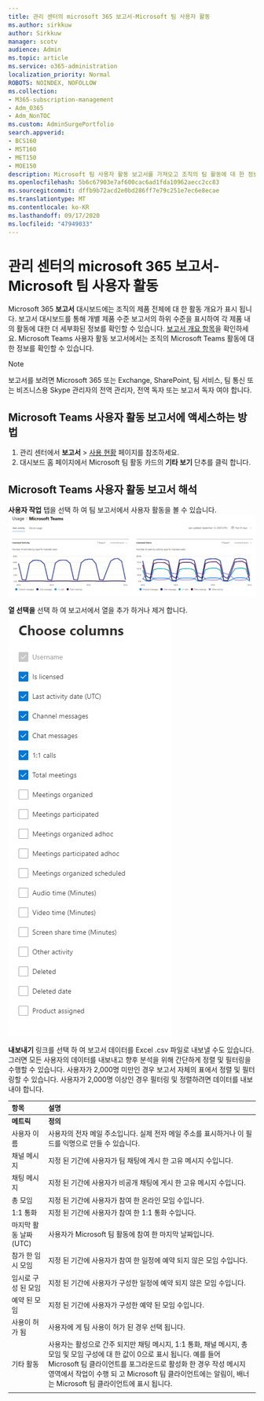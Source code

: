 ```yaml
---
title: 관리 센터의 microsoft 365 보고서-Microsoft 팀 사용자 활동
ms.author: sirkkuw
author: Sirkkuw
manager: scotv
audience: Admin
ms.topic: article
ms.service: o365-administration
localization_priority: Normal
ROBOTS: NOINDEX, NOFOLLOW
ms.collection:
- M365-subscription-management
- Adm_O365
- Adm_NonTOC
ms.custom: AdminSurgePortfolio
search.appverid:
- BCS160
- MST160
- MET150
- MOE150
description: Microsoft 팀 사용자 활동 보고서를 가져오고 조직의 팀 활동에 대 한 정보를 파악 하는 방법을 알아봅니다.
ms.openlocfilehash: 5b6c67903e7af600cac6ad1fda10962aecc2cc83
ms.sourcegitcommit: dffb9b72acd2e0bd286ff7e79c251e7ec6e8ecae
ms.translationtype: MT
ms.contentlocale: ko-KR
ms.lasthandoff: 09/17/2020
ms.locfileid: "47949033"
---
```

# <a name="microsoft-365-reports-in-the-admin-center---microsoft-teams-user-activity"></a>관리 센터의 microsoft 365 보고서-Microsoft 팀 사용자 활동

Microsoft 365 **보고서** 대시보드에는 조직의 제품 전체에 대 한 활동 개요가 표시 됩니다. 보고서 대시보드를 통해 개별 제품 수준 보고서의 하위 수준을 표시하여 각 제품 내의 활동에 대한 더 세부화된 정보를 확인할 수 있습니다. [보고서 개요 항목](activity-reports.md)을 확인하세요. Microsoft Teams 사용자 활동 보고서에서는 조직의 Microsoft Teams 활동에 대한 정보를 확인할 수 있습니다.
  
> [!NOTE]
> 보고서를 보려면 Microsoft 365 또는 Exchange, SharePoint, 팀 서비스, 팀 통신 또는 비즈니스용 Skype 관리자의 전역 관리자, 전역 독자 또는 보고서 독자 여야 합니다.  
 
## <a name="how-to-get-to-the-microsoft-teams-user-activity-report"></a>Microsoft Teams 사용자 활동 보고서에 액세스하는 방법

1. 관리 센터에서 **보고서** \> <a href="https://go.microsoft.com/fwlink/p/?linkid=2074756" target="_blank">사용 현황</a> 페이지를 참조하세요.
2. 대시보드 홈 페이지에서 Microsoft 팀 활동 카드의 **기타 보기** 단추를 클릭 합니다.
  
## <a name="interpret-the-microsoft-teams-user-activity-report"></a>Microsoft Teams 사용자 활동 보고서 해석

**사용자 작업** 탭을 선택 하 여 팀 보고서에서 사용자 활동을 볼 수 있습니다. <br/>![Microsoft 365 보고서-Microsoft 팀 사용자 활동](../../media/1011877f-3cf0-4417-9447-91d0b2312aab.png)

**열 선택을** 선택 하 여 보고서에서 열을 추가 하거나 제거 합니다.  <br/> ![Teams user activity report - choose columns](../../media/a1513028-cf09-4186-93a6-8a203cd22475.png)

**내보내기** 링크를 선택 하 여 보고서 데이터를 Excel .csv 파일로 내보낼 수도 있습니다. 그러면 모든 사용자의 데이터를 내보내고 향후 분석을 위해 간단하게 정렬 및 필터링을 수행할 수 있습니다. 사용자가 2,000명 미만인 경우 보고서 자체의 표에서 정렬 및 필터링할 수 있습니다. 사용자가 2,000명 이상인 경우 필터링 및 정렬하려면 데이터를 내보내야 합니다. 

|항목|설명|
|:-----|:-----|
|**메트릭**|**정의**|
|사용자 이름  <br/> |사용자의 전자 메일 주소입니다. 실제 전자 메일 주소를 표시하거나 이 필드를 익명으로 만들 수 있습니다.   <br/> |
|채널 메시지   <br/> |지정 된 기간에 사용자가 팀 채팅에 게시 한 고유 메시지 수입니다.  <br/> |
|채팅 메시지   <br/> |지정 된 기간에 사용자가 비공개 채팅에 게시 한 고유 메시지 수입니다.  <br/> |
|총 모임   <br/> |지정 된 기간에 사용자가 참여 한 온라인 모임 수입니다.  <br/> |
|1:1 통화   <br/> | 지정 된 기간에 사용자가 참여 한 1:1 통화 수입니다.  <br/> |
|마지막 활동 날짜 (UTC)  <br/> |사용자가 Microsoft 팀 활동에 참여 한 마지막 날짜입니다.<br/> |
|참가 한 임시 모임   <br/> | 지정 된 기간에 사용자가 참여 한 일정에 예약 되지 않은 모임 수입니다.  <br/> |
|임시로 구성 된 모임 <br/> |지정 된 기간에 사용자가 구성한 일정에 예약 되지 않은 모임 수입니다. <br/>|
|예약 된 모임  <br/> |지정 된 기간에 사용자가 구성한 예약 된 모임 수입니다.  <br/> |
|사용이 허가 됨 |사용자에 게 팀 사용이 허가 된 경우 선택 됩니다.|
|기타 활동|사용자는 활성으로 간주 되지만 채팅 메시지, 1:1 통화, 채널 메시지, 총 모임 및 모임 구성에 대 한 값이 0으로 표시 됩니다. 예를 들어 Microsoft 팀 클라이언트를 포그라운드로 활성화 한 경우 작성 메시지 영역에서 작업이 수행 되 고 Microsoft 팀 클라이언트에는 알림이, 배너는 Microsoft 팀 클라이언트에 표시 됩니다. |
|||